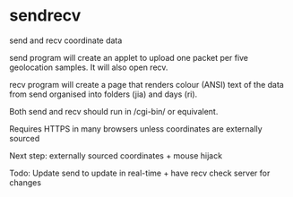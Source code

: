 # sendrecv
send and recv coordinate data

send program will create an applet to upload one packet per five geolocation samples. It will also open recv.

recv program will create a page that renders colour (ANSI) text of the data from send organised into folders (jia) and days (ri).

Both send and recv should run in /cgi-bin/ or equivalent.

Requires HTTPS in many browsers unless coordinates are externally sourced

Next step: externally sourced coordinates + mouse hijack

Todo: Update send to update in real-time + have recv check server for changes
